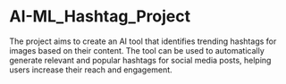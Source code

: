 # AI-ML_Hashtag_Project
The project aims to create an AI tool that identifies trending hashtags for images based on their content. The tool can be used to automatically generate relevant and popular hashtags for social media posts, helping users increase their reach and engagement.
